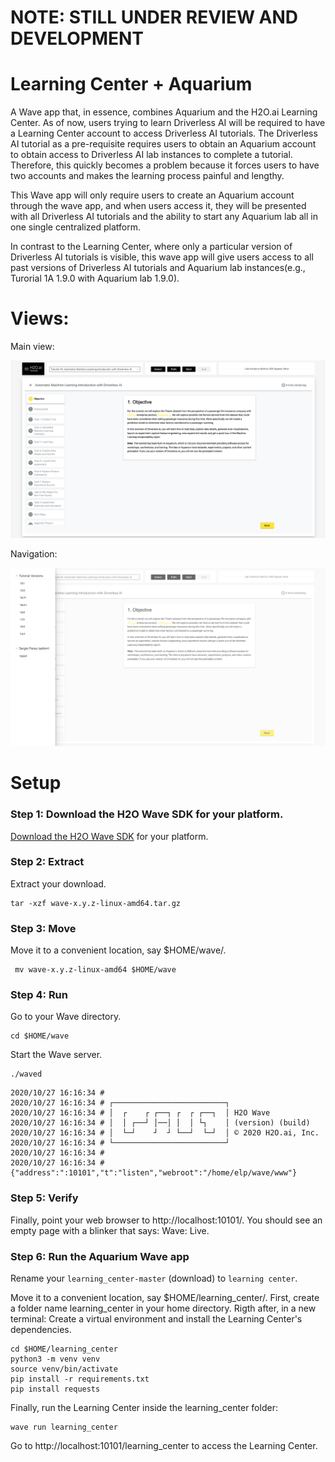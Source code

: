 # NOTE: STILL UNDER REVIEW AND DEVELOPMENT

# Learning Center + Aquarium

A Wave app that, in essence, combines Aquarium and the H2O.ai Learning Center. As of now, users trying to learn Driverless AI will be required to have a Learning Center account to access Driverless AI tutorials. The Driverless AI tutorial as a pre-requisite requires users to obtain an Aquarium account to obtain access to Driverless AI lab instances to complete a tutorial. Therefore, this quickly becomes a problem because it forces users to have two accounts and makes the learning process painful and lengthy.

This Wave app will only require users to create an Aquarium account through the wave app, and when users access it, they will be presented with all Driverless AI tutorials and the ability to start any Aquarium lab all in one single centralized platform.

In contrast to the Learning Center, where only a particular version of Driverless AI tutorials is visible, this wave app will give users access to all past versions of Driverless AI tutorials and Aquarium lab instances(e.g., Turorial 1A 1.9.0 with Aquarium lab 1.9.0). 

# Views:

Main view: 

![main-view](assets/main_view.png)

Navigation: 

![nav](assets/nav.png)


# Setup

### Step 1: Download the H2O Wave SDK for your platform.

[Download the H2O Wave SDK](https://github.com/h2oai/wave/releases/latest) for your platform.

### Step 2: Extract

Extract your download.

```
tar -xzf wave-x.y.z-linux-amd64.tar.gz
```

### Step 3: Move

Move it to a convenient location, say $HOME/wave/.

```
 mv wave-x.y.z-linux-amd64 $HOME/wave
 ```
 
### Step 4: Run

Go to your Wave directory.

```
cd $HOME/wave
```

Start the Wave server.

```
./waved
```

```
2020/10/27 16:16:34 # 
2020/10/27 16:16:34 # ┌─────────────────────────┐
2020/10/27 16:16:34 # │  ┌    ┌ ┌──┐ ┌  ┌ ┌──┐  │ H2O Wave
2020/10/27 16:16:34 # │  │ ┌──┘ │──│ │  │ └┐    │ (version) (build)
2020/10/27 16:16:34 # │  └─┘    ┘  ┘ └──┘  └─┘  │ © 2020 H2O.ai, Inc.
2020/10/27 16:16:34 # └─────────────────────────┘
2020/10/27 16:16:34 # 
2020/10/27 16:16:34 # {"address":":10101","t":"listen","webroot":"/home/elp/wave/www"}
```

### Step 5: Verify

Finally, point your web browser to http://localhost:10101/. You should see an empty page with a blinker that says: Wave: Live. 


### Step 6: Run the Aquarium Wave app 

Rename your `learning_center-master` (download) to `learning center`. 

Move it to a convenient location, say $HOME/learning_center/. First, create a folder name learning_center in your home directory. Rigth after, in a new terminal: Create a virtual environment and install the Learning Center's dependencies.

```
cd $HOME/learning_center
python3 -m venv venv
source venv/bin/activate
pip install -r requirements.txt
pip install requests
```

Finally, run the Learning Center inside the learning_center folder:

```
wave run learning_center 
```

Go to http://localhost:10101/learning_center to access the Learning Center.




